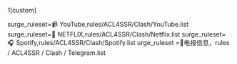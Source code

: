 1[custom]

surge_ruleset=📹 YouTube,rules/ACL4SSR/Clash/YouTube.list
surge_ruleset=🎥 NETFLIX,rules/ACL4SSR/Clash/Netflix.list
surge_ruleset=🎧 Spotify,rules/ACL4SSR/Clash/Spotify.list
urge_ruleset =📲电报信息，rules / ACL4SSR / Clash / Telegram.list
